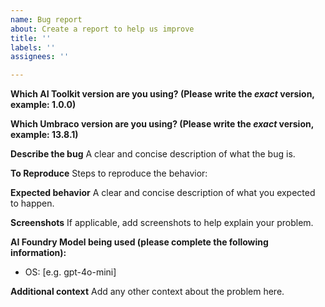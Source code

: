 ```yaml
---
name: Bug report
about: Create a report to help us improve
title: ''
labels: ''
assignees: ''

---
```


**Which AI Toolkit version are you using? (Please write the *exact* version, example: 1.0.0)**

**Which Umbraco version are you using? (Please write the *exact* version, example: 13.8.1)**

**Describe the bug**
A clear and concise description of what the bug is.

**To Reproduce**
Steps to reproduce the behavior:

**Expected behavior**
A clear and concise description of what you expected to happen.

**Screenshots**
If applicable, add screenshots to help explain your problem.

**AI Foundry Model being used (please complete the following information):**
 - OS: [e.g. gpt-4o-mini]

**Additional context**
Add any other context about the problem here.
